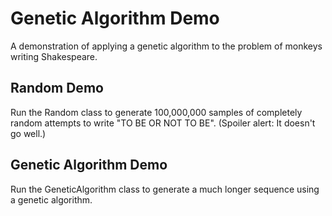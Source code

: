 # Genetic Algorithm Demo
A demonstration of applying a genetic algorithm to the problem of monkeys writing Shakespeare.

## Random Demo
Run the Random class to generate 100,000,000 samples of completely random attempts to write "TO BE
OR NOT TO BE". (Spoiler alert: It doesn't go well.)

## Genetic Algorithm Demo
Run the GeneticAlgorithm class to generate a much longer sequence using a genetic algorithm.
